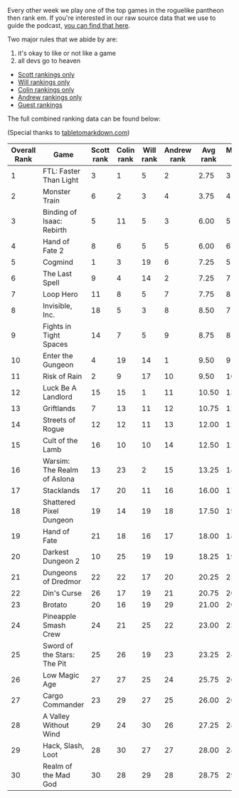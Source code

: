 Every other week we play one of the top games in the roguelike pantheon then rank em. If you're interested in our raw source data that we use to guide the podcast, [you can find that here](https://github.com/ScottBurger/going_rogue_podcast/wiki/Roguelike-Steam-Dataset).

Two major rules that we abide by are: 
1. it's okay to like or not like a game
2. all devs go to heaven

* [Scott rankings only](https://docs.google.com/spreadsheets/d/1wf34T9sseGKv_VtQMcjRq6WuFWj33uU9cbU4oUlZGt8/edit#gid=1410426659)
* [Will rankings only](https://docs.google.com/spreadsheets/d/1wf34T9sseGKv_VtQMcjRq6WuFWj33uU9cbU4oUlZGt8/edit#gid=73210139)
* [Colin rankings only](https://docs.google.com/spreadsheets/d/1wf34T9sseGKv_VtQMcjRq6WuFWj33uU9cbU4oUlZGt8/edit#gid=2046262583)
* [Andrew rankings only](https://docs.google.com/spreadsheets/d/1wf34T9sseGKv_VtQMcjRq6WuFWj33uU9cbU4oUlZGt8/edit#gid=1897153161)
* [Guest rankings](https://docs.google.com/spreadsheets/d/1wf34T9sseGKv_VtQMcjRq6WuFWj33uU9cbU4oUlZGt8/edit#gid=847369508)

<!-- 
when finished:
* games that X liked more than Y
* games that X and Y agreed on perfectly
* top 'gems' = avg pod rank vs review rank
* top 'anti-gems' = avg pod rank vs review rank
-->

<!--
ongoing short lists (matching youtube playlists?):

top 3 most popular rogues
top 3 hidden gems
top 3 most widely disagreed on games (std dev)
-->


The full combined ranking data can be found below:

(Special thanks to [tabletomarkdown.com](https://tabletomarkdown.com/convert-spreadsheet-to-markdown))

| Overall Rank | Game                        | Scott rank | Colin rank | Will rank | Andrew rank | Avg rank | Median rank | Std Dev |
| ------------ | --------------------------- | ---------- | ---------- | --------- | ----------- | -------- | ----------- | ------- |
| 1            | FTL: Faster Than Light      | 3          | 1          | 5         | 2           | 2.75     | 3           | 1.71    |
| 2            | Monster Train               | 6          | 2          | 3         | 4           | 3.75     | 4           | 1.71    |
| 3            | Binding of Isaac: Rebirth   | 5          | 11         | 5         | 3           | 6.00     | 5           | 3.46    |
| 4            | Hand of Fate 2              | 8          | 6          | 5         | 5           | 6.00     | 6           | 1.41    |
| 5            | Cogmind                     | 1          | 3          | 19        | 6           | 7.25     | 5           | 8.10    |
| 6            | The Last Spell              | 9          | 4          | 14        | 2           | 7.25     | 7           | 5.38    |
| 7            | Loop Hero                   | 11         | 8          | 5         | 7           | 7.75     | 8           | 2.50    |
| 8            | Invisible, Inc.             | 18         | 5          | 3         | 8           | 8.50     | 7           | 6.66    |
| 9            | Fights in Tight Spaces      | 14         | 7          | 5         | 9           | 8.75     | 8           | 3.86    |
| 10           | Enter the Gungeon           | 4          | 19         | 14        | 1           | 9.50     | 9           | 8.43    |
| 11           | Risk of Rain                | 2          | 9          | 17        | 10          | 9.50     | 10          | 6.14    |
| 12           | Luck Be A Landlord          | 15         | 15         | 1         | 11          | 10.50    | 13          | 6.61    |
| 13           | Griftlands                  | 7          | 13         | 11        | 12          | 10.75    | 12          | 2.63    |
| 14           | Streets of Rogue            | 12         | 12         | 11        | 13          | 12.00    | 12          | 0.82    |
| 15           | Cult of the Lamb            | 16         | 10         | 10        | 14          | 12.50    | 12          | 3.00    |
| 16           | Warsim: The Realm of Aslona | 13         | 23         | 2         | 15          | 13.25    | 14          | 8.66    |
| 17           | Stacklands                  | 17         | 20         | 11        | 16          | 16.00    | 17          | 3.74    |
| 18           | Shattered Pixel Dungeon     | 19         | 14         | 19        | 18          | 17.50    | 19          | 2.38    |
| 19           | Hand of Fate                | 21         | 18         | 16        | 17          | 18.00    | 18          | 2.16    |
| 20           | Darkest Dungeon 2           | 10         | 25         | 19        | 19          | 18.25    | 19          | 6.18    |
| 21           | Dungeons of Dredmor         | 22         | 22         | 17        | 20          | 20.25    | 21          | 2.36    |
| 22           | Din's Curse                 | 26         | 17         | 19        | 21          | 20.75    | 20          | 3.86    |
| 23           | Brotato                     | 20         | 16         | 19        | 29          | 21.00    | 20          | 5.60    |
| 24           | Pineapple Smash Crew        | 24         | 21         | 25        | 22          | 23.00    | 23          | 1.83    |
| 25           | Sword of the Stars: The Pit | 25         | 26         | 19        | 23          | 23.25    | 24          | 3.10    |
| 26           | Low Magic Age               | 27         | 27         | 25        | 24          | 25.75    | 26          | 1.50    |
| 27           | Cargo Commander             | 23         | 29         | 27        | 25          | 26.00    | 26          | 2.58    |
| 28           | A Valley Without Wind       | 29         | 24         | 30        | 26          | 27.25    | 28          | 2.75    |
| 29           | Hack, Slash, Loot           | 28         | 30         | 27        | 27          | 28.00    | 28          | 1.41    |
| 30           | Realm of the Mad God        | 30         | 28         | 29        | 28          | 28.75    | 29          | 0.96    |















